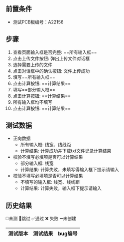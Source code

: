 ## 前置条件

- 测试PCB板编号：A22156

## 步骤

1. 查看页面输入框是否完整: ==所有输入框== 
2. 点击上传文件按钮: 弹出上传文件对话框
3. 选择需要上传的文件
4. 点击对话框中的确认按钮: 文件上传成功
5. 填写==所有输入框== 
6. 点击计算按钮: ==计算结果== 
7. 填写==部分输入框== 
8. 点击计算按钮: ==计算结果== 
9. 所有输入框均不填写
10. 点击计算按钮: ==计算结果== 

## 测试数据

- 正向数据
	- 所有输入框: 线宽、线线距
	- 计算结果: 计算成功并下载txt文件记录计算结果
- 校验不填写必填项是否可以计算结果
	- 部分输入框: 线宽
	- 计算结果: 计算失败，未填写得输入框下提示请输入
- 校验不填写必填项是否可以计算结果
	- 不填写的输入框: 线宽、线线距
	- 计算结果: 计算失败，输入框下提示请输入


## 历史结果
 ◻️未测    🚫跳过     ✅通过    ❌ 失败    ➖未创建
 
| 测试版本 | 测试结果 | bug编号 |
| --- | --- | --- |




